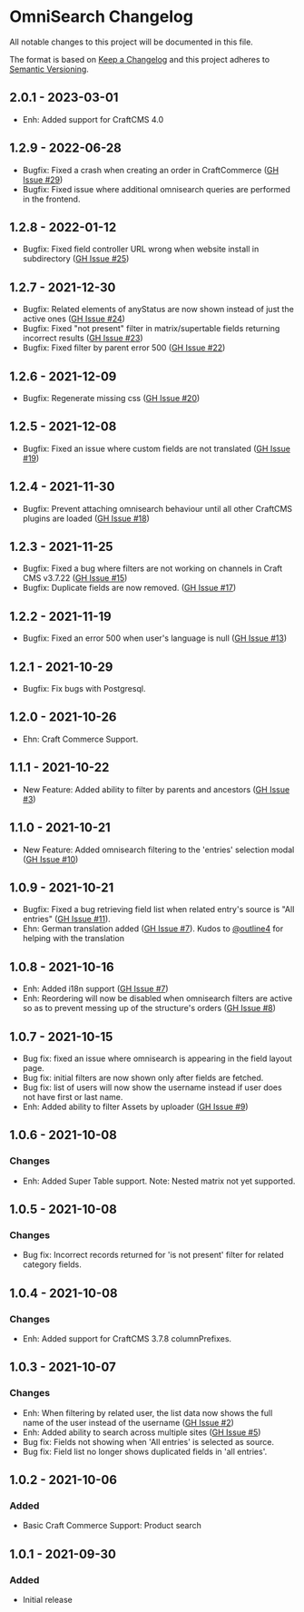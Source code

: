 # OmniSearch Changelog

All notable changes to this project will be documented in this file.

The format is based on [Keep a Changelog](http://keepachangelog.com/) and this project adheres to [Semantic Versioning](http://semver.org/).

## 2.0.1 - 2023-03-01
- Enh: Added support for CraftCMS 4.0

## 1.2.9 - 2022-06-28
- Bugfix: Fixed a crash when creating an order in CraftCommerce ([GH Issue #29](https://github.com/bitmatrixstudio/craft-omnisearch/issues/29))
- Bugfix: Fixed issue where additional omnisearch queries are performed in the frontend.

## 1.2.8 - 2022-01-12
- Bugfix: Fixed field controller URL wrong when website install in subdirectory ([GH Issue #25](https://github.com/bitmatrixstudio/craft-omnisearch/issues/25))

## 1.2.7 - 2021-12-30
- Bugfix: Related elements of anyStatus are now shown instead of just the active ones ([GH Issue #24](https://github.com/bitmatrixstudio/craft-omnisearch/issues/24))
- Bugfix: Fixed "not present" filter in matrix/supertable fields returning incorrect results ([GH Issue #23](https://github.com/bitmatrixstudio/craft-omnisearch/issues/23))
- Bugfix: Fixed filter by parent error 500 ([GH Issue #22](https://github.com/bitmatrixstudio/craft-omnisearch/issues/22))

## 1.2.6 - 2021-12-09
- Bugfix: Regenerate missing css ([GH Issue #20](https://github.com/bitmatrixstudio/craft-omnisearch/issues/20))

## 1.2.5 - 2021-12-08
- Bugfix: Fixed an issue where custom fields are not translated ([GH Issue #19](https://github.com/bitmatrixstudio/craft-omnisearch/issues/19))

## 1.2.4 - 2021-11-30
- Bugfix: Prevent attaching omnisearch behaviour until all other CraftCMS plugins are loaded ([GH Issue #18](https://github.com/bitmatrixstudio/craft-omnisearch/issues/18))

## 1.2.3 - 2021-11-25
- Bugfix: Fixed a bug where filters are not working on channels in Craft CMS v3.7.22 ([GH Issue #15](https://github.com/bitmatrixstudio/craft-omnisearch/issues/15))
- Bugfix: Duplicate fields are now removed. ([GH Issue #17](https://github.com/bitmatrixstudio/craft-omnisearch/issues/17))

## 1.2.2 - 2021-11-19
- Bugfix: Fixed an error 500 when user's language is null ([GH Issue #13](https://github.com/bitmatrixstudio/craft-omnisearch/issues/13))

## 1.2.1 - 2021-10-29
- Bugfix: Fix bugs with Postgresql.

## 1.2.0 - 2021-10-26
- Ehn: Craft Commerce Support.

## 1.1.1 - 2021-10-22
- New Feature: Added ability to filter by parents and ancestors ([GH Issue #3](https://github.com/bitmatrixstudio/craft-omnisearch/issues/3))

## 1.1.0 - 2021-10-21
- New Feature: Added omnisearch filtering to the 'entries' selection modal ([GH Issue #10](https://github.com/bitmatrixstudio/craft-omnisearch/issues/10))

## 1.0.9 - 2021-10-21
- Bugfix: Fixed a bug retrieving field list when related entry's source is "All entries" ([GH Issue #11](https://github.com/bitmatrixstudio/craft-omnisearch/issues/11)).
- Ehn: German translation added ([GH Issue #7](https://github.com/bitmatrixstudio/craft-omnisearch/issues/7)). Kudos to [@outline4](https://github.com/outline4) for helping with the translation

## 1.0.8 - 2021-10-16
- Enh: Added i18n support ([GH Issue #7](https://github.com/bitmatrixstudio/craft-omnisearch/issues/7))
- Enh: Reordering will now be disabled when omnisearch filters are active so as to prevent messing up of the structure's orders ([GH Issue #8](https://github.com/bitmatrixstudio/craft-omnisearch/issues/8))

## 1.0.7 - 2021-10-15
- Bug fix: fixed an issue where omnisearch is appearing in the field layout page.
- Bug fix: initial filters are now shown only after fields are fetched.
- Bug fix: list of users will now show the username instead if user does not have first or last name.
- Enh: Added ability to filter Assets by uploader ([GH Issue #9](https://github.com/bitmatrixstudio/craft-omnisearch/issues/9))

## 1.0.6 - 2021-10-08
### Changes
- Enh: Added Super Table support. Note: Nested matrix not yet supported.

## 1.0.5 - 2021-10-08
### Changes
- Bug fix: Incorrect records returned for 'is not present' filter for related category fields.

## 1.0.4 - 2021-10-08
### Changes
- Enh: Added support for CraftCMS 3.7.8 columnPrefixes. 

## 1.0.3 - 2021-10-07
### Changes
- Enh: When filtering by related user, the list data now shows the full name of the user instead of the username ([GH Issue #2](https://github.com/bitmatrixstudio/craft-omnisearch/issues/2)) 
- Enh: Added ability to search across multiple sites ([GH Issue #5](https://github.com/bitmatrixstudio/craft-omnisearch/issues/5)) 
- Bug fix: Fields not showing when 'All entries' is selected as source.
- Bug fix: Field list no longer shows duplicated fields in 'all entries'.

## 1.0.2 - 2021-10-06
### Added
- Basic Craft Commerce Support: Product search

## 1.0.1 - 2021-09-30
### Added
- Initial release
